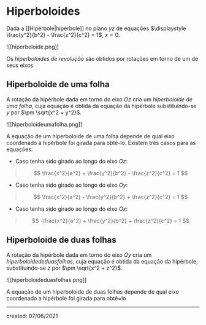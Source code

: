 # Hiperboloides
Dada a [[Hipérbole|hipérbole]] no plano $yz$ de equações $\displaystyle \frac{y^2}{b^2} - \frac{z^2}{c^2} = 1$, $x = 0$.

![[hiperboloide.png]]

Os *hiperboloides de revolução* são obtidos por rotações em torno de um de seus eixos

## Hiperboloide de uma folha
A rotação da hipérbole dada em torno do eixo $Oz$ cria um *hiperboloide de uma folha*, cuja equação é obtida da equação da hipérbole substituindo-se $y$ por $\pm \sqrt{x^2 + y^2}$.

![[hiperboloideumafolha.png]]

A equação de um hiperboloide de uma folha depende de qual eixo coordenado a hipérbole foi girada para obtê-lo. Existem três casos para as equações:

- Caso tenha sido girado ao longo do eixo $Oz$:
>$$
  \frac{x^2}{a^2} + \frac{y^2}{b^2} - \frac{z^2}{c^2} = 1
>$$

- Caso tenha sido girado ao longo do eixo $Oy$:
>$$
  \frac{x^2}{a^2} - \frac{y^2}{b^2} + \frac{z^2}{c^2} = 1
>$$

- Caso tenha sido girado ao longo do eixo $Ox$:
>$$
  -\frac{x^2}{a^2} + \frac{y^2}{b^2} + \frac{z^2}{c^2} = 1
>$$

## Hiperboloide de duas folhas
A rotação da hipérbole dada em torno do eixo $Oy$ cria um $hiperboloide de duas folhas$, cuja equação é obtida da equação da hipérbole, substituindo-se $z$ por $\pm \sqrt{x^2 + z^2}$.

![[hiperboloideduasfolhas.png]]

A equação de um hiperboloide de duas folhas depende de qual eixo coordenado a hipérbole foi girada para obtê=lo

---

created: 07/06/2021
